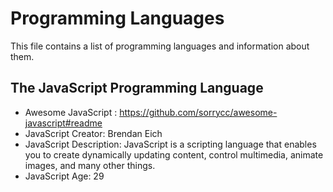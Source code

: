 # Programming Languages
This file contains a list of programming languages and information about them.

## The JavaScript Programming Language
- Awesome JavaScript : https://github.com/sorrycc/awesome-javascript#readme
- JavaScript Creator: Brendan Eich
- JavaScript Description: JavaScript is a scripting language that enables you to create dynamically updating content, control multimedia, animate images, and many other things.
- JavaScript Age: 29
